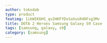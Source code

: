 ```yaml
---
author: tokodab
type: product
featimg: 1ikWIK6HS_qv2HKFYDxSoXusR40Fsg3Mv
title: DOTA 2 Heroes Samsung Galaxy S9 Case
tags: [samsung, galaxy, s9]
category: [samsung]
---
```

